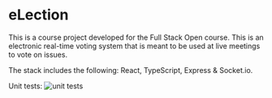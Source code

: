 # eLection

This is a course project developed for the Full Stack Open course. This is an electronic real-time voting system that is meant to be used at live meetings to vote on issues.

The stack includes the following: React, TypeScript, Express & Socket.io.

Unit tests: ![unit tests](https://github.com/sonicsasha/eLection/actions/workflows/test.yml/badge.svg)
